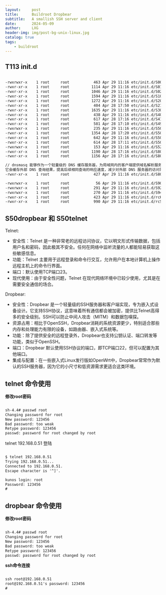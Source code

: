 ```yaml
---
layout:     post
title:      Buildroot Dropbear
subtitle:   A smallish SSH server and client
date:       2024-05-09
author:     LXG
header-img: img/post-bg-unix-linux.jpg
catalog: true
tags:
    - buildroot
---
```


## T113 init.d

```txt

-rwxrwxr-x    1 root     root           463 Apr 29 11:16 etc/init.d/S00mount_userdata
-rwxr-xr-x    1 root     root          1114 Apr 29 11:16 etc/init.d/S01syslogd
-rwxr-xr-x    1 root     root          1046 Apr 29 11:16 etc/init.d/S02klogd
-rwxr-xr-x    1 root     root          1594 Apr 29 11:16 etc/init.d/S10udev
-rwxr-xr-x    1 root     root          1272 Apr 29 11:16 etc/init.d/S20urandom    // Linux系统中的一个伪随机数生成器
-rwxr-xr-x    1 root     root           404 Apr 28 17:50 etc/init.d/S21haveged    // haveged 是一个用于增加系统熵池（entropy pool）的守护进程
-rwxr-xr-x    1 root     root          1635 Apr 29 11:16 etc/init.d/S30dbus       // D-Bus 是一个消息总线系统，用于进程间通信
-rwxr-xr-x    1 root     root           438 Apr 29 11:16 etc/init.d/S40network
-rwxr-xr-x    1 root     root           617 Apr 28 17:16 etc/init.d/S41dhcpcd
-rwxr-xr-x    1 root     root           581 Apr 28 17:10 etc/init.d/S49ntp
-rwxrwxr-x    1 root     root           235 Apr 29 11:16 etc/init.d/S50bluetooth  // 已裁剪
-rwxr-xr-x    1 root     root          1354 Apr 28 17:20 etc/init.d/S50dropbear
-rwxr-xr-x    1 root     root           642 Apr 29 11:16 etc/init.d/S50postgresql  // 是一种功能强大的开源对象关系型数据库管理系统（ORDBMS）
-rwxr-xr-x    1 root     root           614 Apr 28 17:11 etc/init.d/S50telnet      // elnet 是一种远程登录协议，允许用户通过网络在本地计算机上登录并控制远程主机。
-rwxrwxr-x    1 root     root           153 Apr 29 11:16 etc/init.d/S52_4G-Daemon.sh
-rwxr-xr-x    1 root     root          1190 Apr 28 17:16 etc/init.d/S80dhcp-relay
-rwxr-xr-x    1 root     root          1156 Apr 28 17:16 etc/init.d/S80dhcp-server

// dnsmasq 能够作为一个轻量级的 DNS 缓存服务器，为局域网内的客户端提供域名解析服务。
它会缓存外部 DNS 查询结果，提高后续相同查询的响应速度，减少对外部 DNS 服务器的访问需求，从而降低网络延迟和带宽消耗
-rwxr-xr-x    1 root     root           427 Apr 29 11:16 etc/init.d/S80dnsmasq

-rwxrwxr-x    1 root     root            56 Apr 29 11:16 etc/init.d/S90alsa.sh     // 音频相关
-rwxrwxr-x    1 root     root           291 Apr 29 11:16 etc/init.d/S92monitor_usb.sh
-rwxrwxr-x    1 root     root           270 Apr 29 11:16 etc/init.d/S94wif_mqtt.sh
-rwxr-xr-x    1 root     root           423 Apr 29 11:16 etc/init.d/rcK
-rwxr-xr-x    1 root     root           990 Apr 29 11:16 etc/init.d/rcS

```

## S50dropbear 和 S50telnet

Telnet:

* 安全性：Telnet 是一种非常老的远程访问协议，它以明文形式传输数据，包括用户名和密码，因此极其不安全。任何在网络中监听流量的人都能轻易获取这些敏感信息。
* 功能：Telnet 主要用于远程登录和命令行交互，允许用户在本地计算机上操作远程主机上的命令行界面。
* 端口：默认使用TCP端口23。
* 现代使用：由于安全性问题，Telnet 在现代网络环境中已较少使用，尤其是在需要安全通信的场合。

Dropbear:

* 安全性：Dropbear 是一个轻量级的SSH服务器和客户端实现，专为嵌入式设备设计。它支持SSH协议，这意味着所有通信都会被加密，提供比Telnet高得多的安全级别。SSH可以防止中间人攻击（MITM）和数据包嗅探。
* 资源占用：相比于OpenSSH，Dropbear消耗的系统资源更少，特别适合那些内存和处理能力有限的设备，如路由器、嵌入式系统等。
* 功能：除了提供安全的远程登录外，Dropbear也支持公钥认证、端口转发等功能，类似于OpenSSH。
* 端口：Dropbear 默认使用SSH协议的端口，即TCP端口22，但可以配置为其他端口。
* 集成与配置：在一些嵌入式Linux发行版如OpenWrt中，Dropbear常常作为默认的SSH服务器，因为它的小尺寸和低资源需求更适合这类环境。

## telnet 命令使用

**修改root密码**

```txt

sh-4.4# passwd root
Changing password for root
New password: 123456
Bad password: too weak
Retype password: 123456
passwd: password for root changed by root

```


telnet 192.168.0.51 登陆

```txt

$ telnet 192.168.0.51
Trying 192.168.0.51...
Connected to 192.168.0.51.
Escape character is '^]'.

kunos login: root
Password: 123456
# 

```

## dropbear 命令使用

**修改root密码**

```txt

sh-4.4# passwd root
Changing password for root
New password: 123456
Bad password: too weak
Retype password: 123456
passwd: password for root changed by root

```

**ssh命令连接**

```txt

ssh root@192.168.0.51
root@192.168.0.51's password: 123456
#

```





















